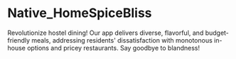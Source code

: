 # Native_HomeSpiceBliss
Revolutionize hostel dining! Our app delivers diverse, flavorful, and budget-friendly meals, addressing residents' dissatisfaction with monotonous in-house options and pricey restaurants. Say goodbye to blandness!
